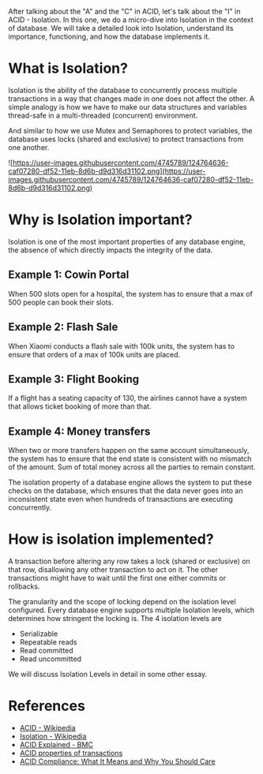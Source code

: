 After talking about the "A" and the "C" in ACID, let's talk about the "I" in ACID - Isolation. In this one, we do a micro-dive into Isolation in the context of database. We will take a detailed look into Isolation, understand its importance, functioning, and how the database implements it.

# What is Isolation?

Isolation is the ability of the database to concurrently process multiple transactions in a way that changes made in one does not affect the other. A simple analogy is how we have to make our data structures and variables thread-safe in a multi-threaded (concurrent) environment.

And similar to how we use Mutex and Semaphores to protect variables, the database uses locks (shared and exclusive) to protect transactions from one another.

![https://user-images.githubusercontent.com/4745789/124764636-caf07280-df52-11eb-8d6b-d9d316d31102.png](https://user-images.githubusercontent.com/4745789/124764636-caf07280-df52-11eb-8d6b-d9d316d31102.png)

# Why is Isolation important?

Isolation is one of the most important properties of any database engine, the absence of which directly impacts the integrity of the data.

## Example 1: Cowin Portal

When 500 slots open for a hospital, the system has to ensure that a max of 500 people can book their slots.

## Example 2: Flash Sale

When Xiaomi conducts a flash sale with 100k units, the system has to ensure that orders of a max of 100k units are placed.

## Example 3: Flight Booking

If a flight has a seating capacity of 130, the airlines cannot have a system that allows ticket booking of more than that.

## Example 4: Money transfers

When two or more transfers happen on the same account simultaneously, the system has to ensure that the end state is consistent with no mismatch of the amount. Sum of total money across all the parties to remain constant.

The isolation property of a database engine allows the system to put these checks on the database, which ensures that the data never goes into an inconsistent state even when hundreds of transactions are executing concurrently.

# How is isolation implemented?

A transaction before altering any row takes a lock (shared or exclusive) on that row, disallowing any other transaction to act on it. The other transactions might have to wait until the first one either commits or rollbacks.

The granularity and the scope of locking depend on the isolation level configured. Every database engine supports multiple Isolation levels, which determines how stringent the locking is. The 4 isolation levels are

- Serializable
- Repeatable reads
- Read committed
- Read uncommitted

We will discuss Isolation Levels in detail in some other essay.

# References

- [ACID - Wikipedia](https://en.wikipedia.org/wiki/ACID)
- [Isolation - Wikipedia](https://en.wikipedia.org/wiki/Isolation_(database_systems))
- [ACID Explained - BMC](https://www.bmc.com/blogs/acid-atomic-consistent-isolated-durable/)
- [ACID properties of transactions](https://www.ibm.com/docs/en/cics-ts/5.4?topic=processing-acid-properties-transactions)
- [ACID Compliance: What It Means and Why You Should Care](https://mariadb.com/resources/blog/acid-compliance-what-it-means-and-why-you-should-care/)
